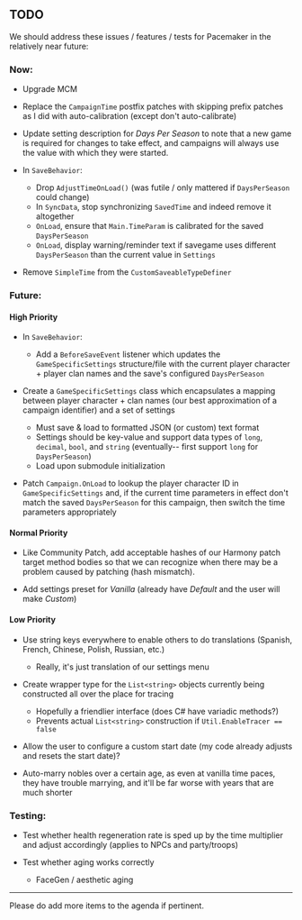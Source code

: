 ## TODO

We should address these issues / features / tests for Pacemaker in the relatively near future:

### Now:

- Upgrade MCM

- Replace the `CampaignTime` postfix patches with skipping prefix patches as I did with auto-calibration (except don't auto-calibrate)

- Update setting description for *Days Per Season* to note that a new game is required for changes to take effect, and campaigns will always use the value with which they were started.

- In `SaveBehavior`:
  - Drop `AdjustTimeOnLoad()` (was futile / only mattered if `DaysPerSeason` could change)
  - In `SyncData`, stop synchronizing `SavedTime` and indeed remove it altogether
  - `OnLoad`, ensure that `Main.TimeParam` is calibrated for the saved `DaysPerSeason`
  - `OnLoad`, display warning/reminder text if savegame uses different `DaysPerSeason` than the current value in `Settings`

- Remove `SimpleTime` from the `CustomSaveableTypeDefiner`

### Future:

#### High Priority


- In `SaveBehavior`:
  - Add a `BeforeSaveEvent` listener which updates the `GameSpecificSettings` structure/file with the current player character + player clan names and the save's configured `DaysPerSeason`
- Create a `GameSpecificSettings` class which encapsulates a mapping between player character + clan names (our best approximation of a campaign identifier) and a set of settings
  - Must save & load to formatted JSON (or custom) text format
  - Settings should be key-value and support data types of `long`, `decimal`, `bool`, and `string` (eventually-- first support `long` for `DaysPerSeason`)
  - Load upon submodule initialization

- Patch `Campaign.OnLoad` to lookup the player character ID in `GameSpecificSettings` and, if the current time parameters in effect don't match the saved `DaysPerSeason` for this campaign, then switch the time parameters appropriately 

#### Normal Priority

- Like Community Patch, add acceptable hashes of our Harmony patch target method bodies so that we can recognize when there may be a problem caused by patching (hash mismatch).


- Add settings preset for *Vanilla* (already have *Default* and the user will make *Custom*)


#### Low Priority

- Use string keys everywhere to enable others to do translations (Spanish, French, Chinese, Polish, Russian, etc.)
  - Really, it's just translation of our settings menu

- Create wrapper type for the `List<string>` objects currently being constructed all over the place for tracing
  - Hopefully a friendlier interface (does C# have variadic methods?)
  - Prevents actual `List<string>` construction if `Util.EnableTracer == false`


- Allow the user to configure a custom start date (my code already adjusts and resets the start date)?


- Auto-marry nobles over a certain age, as even at vanilla time paces, they have trouble marrying, and it'll be far worse with years that are much shorter


### Testing:


- Test whether health regeneration rate is sped up by the time multiplier and adjust accordingly (applies to NPCs and party/troops)

- Test whether aging works correctly
  - FaceGen / aesthetic aging

---

Please do add more items to the agenda if pertinent.
